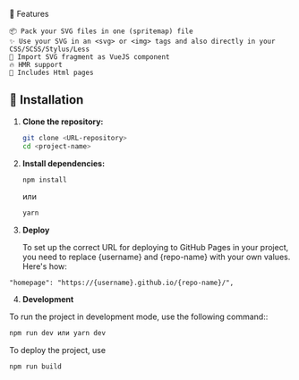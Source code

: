 🚀 Features

    📦 Pack your SVG files in one (spritemap) file
    ✨ Use your SVG in an <svg> or <img> tags and also directly in your CSS/SCSS/Stylus/Less
    🍕 Import SVG fragment as VueJS component
    🔥 HMR support
    🚮 Includes Html pages

## 🧠 Installation

1. **Clone the repository:**

    ```bash
    git clone <URL-repository>
    cd <project-name>
    ```

2. **Install dependencies:**

    ```bash
    npm install
    ```

   или

    ```bash
    yarn
    ```
3. **Deploy**


   To set up the correct URL for deploying to GitHub Pages in your project, you need to replace {username} and {repo-name} with your own values. Here's how:

```
"homepage": "https://{username}.github.io/{repo-name}/",
```


4. **Development**

To run the project in development mode, use the following command::

```bash
npm run dev или yarn dev
```

To deploy the project, use
```bash
npm run build
```